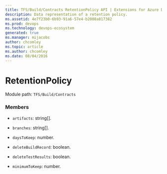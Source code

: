 ```yaml
---
title: TFS/Build/Contracts RetentionPolicy API | Extensions for Azure DevOps Services
description: Data representation of a retention policy.
ms.assetid: 4e7f23b0-6b93-91a6-57e4-b2008a817382
ms.prod: devops
ms.technology: devops-ecosystem
generated: true
ms.manager: mijacobs
author: chcomley
ms.topic: article
ms.author: chcomley
ms.date: 08/04/2016
---
```


# RetentionPolicy

Module path: `TFS/Build/Contracts`


### Members

* `artifacts`: string[]. 

* `branches`: string[]. 

* `daysToKeep`: number. 

* `deleteBuildRecord`: boolean. 

* `deleteTestResults`: boolean. 

* `minimumToKeep`: number. 

